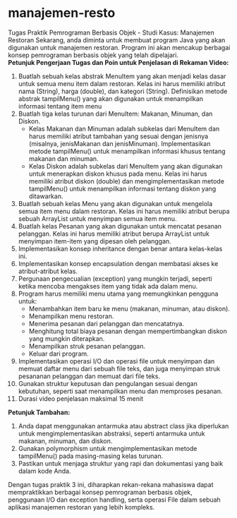 # manajemen-resto
Tugas Praktik Pemrograman Berbasis Objek - Studi Kasus: Manajemen Restoran
Sekarang, anda diminta untuk membuat program Java yang akan digunakan untuk manajemen restoran. Program ini akan mencakup berbagai konsep pemrograman berbasis objek yang telah dipelajari. <br>
<b>Petunjuk Pengerjaan Tugas dan Poin untuk Penjelasan di Rekaman Video:</b>
<ol>
   <li>Buatlah sebuah kelas abstrak MenuItem yang akan menjadi kelas dasar untuk semua menu item dalam restoran. Kelas ini harus memiliki atribut nama (String), harga (double), dan kategori (String). Definisikan metode abstrak tampilMenu() yang akan digunakan untuk menampilkan informasi tentang item menu</li>
   <li>
      Buatlah tiga kelas turunan dari MenuItem: Makanan, Minuman, dan Diskon.
      <ul>
         <li>Kelas Makanan dan Minuman adalah subkelas dari MenuItem dan harus memiliki atribut tambahan yang sesuai dengan jenisnya (misalnya, jenisMakanan dan jenisMinuman). Implementasikan metode tampilMenu() untuk menampilkan informasi khusus tentang makanan dan minuman.</li>
         <li>Kelas Diskon adalah subkelas dari MenuItem yang akan digunakan untuk menerapkan diskon khusus pada menu. Kelas ini harus memiliki atribut diskon (double) dan mengimplementasikan metode tampilMenu() untuk menampilkan informasi tentang diskon yang ditawarkan.</li>
      </ul>      
   </li>
   <li>Buatlah sebuah kelas Menu yang akan digunakan untuk mengelola semua item menu dalam restoran. Kelas ini harus memiliki atribut berupa sebuah ArrayList untuk menyimpan semua item menu.</li>
   <li>Buatlah kelas Pesanan yang akan digunakan untuk mencatat pesanan pelanggan. Kelas ini harus memiliki atribut berupa ArrayList untuk menyimpan item-item yang dipesan oleh pelanggan.</li>
   <li>Implementasikan konsep inheritance dengan benar antara kelas-kelas ini.</li>
   <li>Implementasikan konsep encapsulation dengan membatasi akses ke atribut-atribut kelas.</li>
   <li>Pergunaan pengecualian (exception) yang mungkin terjadi, seperti ketika mencoba mengakses item yang tidak ada dalam menu.</li>
   <li>
      Program harus memiliki menu utama yang memungkinkan pengguna untuk:
      <ul>
         <li>Menambahkan item baru ke menu (makanan, minuman, atau diskon).</li>
         <li>Menampilkan menu restoran.</li>
         <li>Menerima pesanan dari pelanggan dan mencatatnya.</li>
         <li>Menghitung total biaya pesanan dengan mempertimbangkan diskon yang mungkin diterapkan.</li>
         <li>Menampilkan struk pesanan pelanggan.</li>
         <li>Keluar dari program.</li>
      </ul>
   </li>
   <li>Implementasikan operasi I/O dan operasi file untuk menyimpan dan memuat daftar menu dari sebuah file teks, dan juga menyimpan struk pesananan pelanggan dan memuat dari file teks.</li>
   <li>Gunakan struktur keputusan dan pengulangan sesuai dengan kebutuhan, seperti saat menampilkan menu dan memproses pesanan.</li>
   <li>Durasi video penjelasan maksimal 15 menit</li>
</ol>
<p>
   <b>Petunjuk Tambahan:</b>
      <ol>
         <li>Anda dapat menggunakan antarmuka atau abstract class jika diperlukan untuk mengimplementasikan abstraksi, seperti antarmuka untuk makanan, minuman, dan diskon.</li>
         <li>Gunakan polymorphism untuk mengimplementasikan metode tampilMenu() pada masing-masing kelas turunan.</li>
         <li>Pastikan untuk menjaga struktur yang rapi dan dokumentasi yang baik dalam kode Anda.</li>
      </ol>
   Dengan tugas praktik 3 ini, diharapkan rekan-rekana mahasiswa dapat mempraktikkan berbagai konsep pemrograman berbasis objek, penggunaan I/O dan exception handling, serta operasi File dalam sebuah aplikasi manajemen restoran yang lebih kompleks.
</p>
